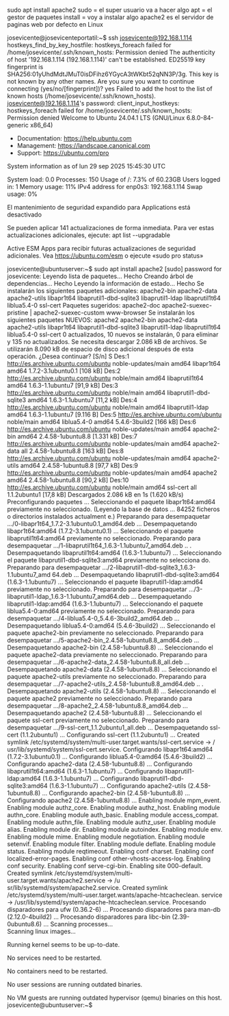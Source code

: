 sudo apt install apache2
sudo = el super usuario va a hacer algo
apt = el gestor de paquetes
install = voy a instalar algo
apache2 es el servidor de paginas web por defecto en Linux

josevicente@josevicenteportatil:~$ ssh josevicente@192.168.1.114
hostkeys_find_by_key_hostfile: hostkeys_foreach failed for /home/josevicente/.ssh/known_hosts: Permission denied
The authenticity of host '192.168.1.114 (192.168.1.114)' can't be established.
ED25519 key fingerprint is SHA256:01yUhdMdtJMuT0isDFihz6YGycA3tWKbt52qNN3P/3g.
This key is not known by any other names.
Are you sure you want to continue connecting (yes/no/[fingerprint])? yes
Failed to add the host to the list of known hosts (/home/josevicente/.ssh/known_hosts).
josevicente@192.168.1.114's password: 
client_input_hostkeys: hostkeys_foreach failed for /home/josevicente/.ssh/known_hosts: Permission denied
Welcome to Ubuntu 24.04.1 LTS (GNU/Linux 6.8.0-84-generic x86_64)

 * Documentation:  https://help.ubuntu.com
 * Management:     https://landscape.canonical.com
 * Support:        https://ubuntu.com/pro

 System information as of lun 29 sep 2025 15:45:30 UTC

  System load:  0.0               Processes:               150
  Usage of /:   7.3% of 60.23GB   Users logged in:         1
  Memory usage: 11%               IPv4 address for enp0s3: 192.168.1.114
  Swap usage:   0%


El mantenimiento de seguridad expandido para Applications está desactivado

Se pueden aplicar 141 actualizaciones de forma inmediata.
Para ver estas actualizaciones adicionales, ejecute: apt list --upgradable

Active ESM Apps para recibir futuras actualizaciones de seguridad adicionales.
Vea https://ubuntu.com/esm o ejecute «sudo pro status»


josevicente@ubuntuserver:~$ sudo apt install apache2
[sudo] password for josevicente: 
Leyendo lista de paquetes... Hecho
Creando árbol de dependencias... Hecho
Leyendo la información de estado... Hecho
Se instalarán los siguientes paquetes adicionales:
  apache2-bin apache2-data apache2-utils libapr1t64 libaprutil1-dbd-sqlite3
  libaprutil1-ldap libaprutil1t64 liblua5.4-0 ssl-cert
Paquetes sugeridos:
  apache2-doc apache2-suexec-pristine | apache2-suexec-custom www-browser
Se instalarán los siguientes paquetes NUEVOS:
  apache2 apache2-bin apache2-data apache2-utils libapr1t64
  libaprutil1-dbd-sqlite3 libaprutil1-ldap libaprutil1t64 liblua5.4-0 ssl-cert
0 actualizados, 10 nuevos se instalarán, 0 para eliminar y 135 no actualizados.
Se necesita descargar 2.086 kB de archivos.
Se utilizarán 8.090 kB de espacio de disco adicional después de esta operación.
¿Desea continuar? [S/n] S
Des:1 http://es.archive.ubuntu.com/ubuntu noble-updates/main amd64 libapr1t64 amd64 1.7.2-3.1ubuntu0.1 [108 kB]
Des:2 http://es.archive.ubuntu.com/ubuntu noble/main amd64 libaprutil1t64 amd64 1.6.3-1.1ubuntu7 [91,9 kB]
Des:3 http://es.archive.ubuntu.com/ubuntu noble/main amd64 libaprutil1-dbd-sqlite3 amd64 1.6.3-1.1ubuntu7 [11,2 kB]
Des:4 http://es.archive.ubuntu.com/ubuntu noble/main amd64 libaprutil1-ldap amd64 1.6.3-1.1ubuntu7 [9.116 B]
Des:5 http://es.archive.ubuntu.com/ubuntu noble/main amd64 liblua5.4-0 amd64 5.4.6-3build2 [166 kB]
Des:6 http://es.archive.ubuntu.com/ubuntu noble-updates/main amd64 apache2-bin amd64 2.4.58-1ubuntu8.8 [1.331 kB]
Des:7 http://es.archive.ubuntu.com/ubuntu noble-updates/main amd64 apache2-data all 2.4.58-1ubuntu8.8 [163 kB]
Des:8 http://es.archive.ubuntu.com/ubuntu noble-updates/main amd64 apache2-utils amd64 2.4.58-1ubuntu8.8 [97,7 kB]
Des:9 http://es.archive.ubuntu.com/ubuntu noble-updates/main amd64 apache2 amd64 2.4.58-1ubuntu8.8 [90,2 kB]
Des:10 http://es.archive.ubuntu.com/ubuntu noble/main amd64 ssl-cert all 1.1.2ubuntu1 [17,8 kB]
Descargados 2.086 kB en 1s (1.620 kB/s)
Preconfigurando paquetes ...
Seleccionando el paquete libapr1t64:amd64 previamente no seleccionado.
(Leyendo la base de datos ... 84252 ficheros o directorios instalados actualment
e.)
Preparando para desempaquetar .../0-libapr1t64_1.7.2-3.1ubuntu0.1_amd64.deb ...
Desempaquetando libapr1t64:amd64 (1.7.2-3.1ubuntu0.1) ...
Seleccionando el paquete libaprutil1t64:amd64 previamente no seleccionado.
Preparando para desempaquetar .../1-libaprutil1t64_1.6.3-1.1ubuntu7_amd64.deb ..
.
Desempaquetando libaprutil1t64:amd64 (1.6.3-1.1ubuntu7) ...
Seleccionando el paquete libaprutil1-dbd-sqlite3:amd64 previamente no selecciona
do.
Preparando para desempaquetar .../2-libaprutil1-dbd-sqlite3_1.6.3-1.1ubuntu7_amd
64.deb ...
Desempaquetando libaprutil1-dbd-sqlite3:amd64 (1.6.3-1.1ubuntu7) ...
Seleccionando el paquete libaprutil1-ldap:amd64 previamente no seleccionado.
Preparando para desempaquetar .../3-libaprutil1-ldap_1.6.3-1.1ubuntu7_amd64.deb 
...
Desempaquetando libaprutil1-ldap:amd64 (1.6.3-1.1ubuntu7) ...
Seleccionando el paquete liblua5.4-0:amd64 previamente no seleccionado.
Preparando para desempaquetar .../4-liblua5.4-0_5.4.6-3build2_amd64.deb ...
Desempaquetando liblua5.4-0:amd64 (5.4.6-3build2) ...
Seleccionando el paquete apache2-bin previamente no seleccionado.
Preparando para desempaquetar .../5-apache2-bin_2.4.58-1ubuntu8.8_amd64.deb ...
Desempaquetando apache2-bin (2.4.58-1ubuntu8.8) ...
Seleccionando el paquete apache2-data previamente no seleccionado.
Preparando para desempaquetar .../6-apache2-data_2.4.58-1ubuntu8.8_all.deb ...
Desempaquetando apache2-data (2.4.58-1ubuntu8.8) ...
Seleccionando el paquete apache2-utils previamente no seleccionado.
Preparando para desempaquetar .../7-apache2-utils_2.4.58-1ubuntu8.8_amd64.deb ..
.
Desempaquetando apache2-utils (2.4.58-1ubuntu8.8) ...
Seleccionando el paquete apache2 previamente no seleccionado.
Preparando para desempaquetar .../8-apache2_2.4.58-1ubuntu8.8_amd64.deb ...
Desempaquetando apache2 (2.4.58-1ubuntu8.8) ...
Seleccionando el paquete ssl-cert previamente no seleccionado.
Preparando para desempaquetar .../9-ssl-cert_1.1.2ubuntu1_all.deb ...
Desempaquetando ssl-cert (1.1.2ubuntu1) ...
Configurando ssl-cert (1.1.2ubuntu1) ...
Created symlink /etc/systemd/system/multi-user.target.wants/ssl-cert.service → /
usr/lib/systemd/system/ssl-cert.service.
Configurando libapr1t64:amd64 (1.7.2-3.1ubuntu0.1) ...
Configurando liblua5.4-0:amd64 (5.4.6-3build2) ...
Configurando apache2-data (2.4.58-1ubuntu8.8) ...
Configurando libaprutil1t64:amd64 (1.6.3-1.1ubuntu7) ...
Configurando libaprutil1-ldap:amd64 (1.6.3-1.1ubuntu7) ...
Configurando libaprutil1-dbd-sqlite3:amd64 (1.6.3-1.1ubuntu7) ...
Configurando apache2-utils (2.4.58-1ubuntu8.8) ...
Configurando apache2-bin (2.4.58-1ubuntu8.8) ...
Configurando apache2 (2.4.58-1ubuntu8.8) ...
Enabling module mpm_event.
Enabling module authz_core.
Enabling module authz_host.
Enabling module authn_core.
Enabling module auth_basic.
Enabling module access_compat.
Enabling module authn_file.
Enabling module authz_user.
Enabling module alias.
Enabling module dir.
Enabling module autoindex.
Enabling module env.
Enabling module mime.
Enabling module negotiation.
Enabling module setenvif.
Enabling module filter.
Enabling module deflate.
Enabling module status.
Enabling module reqtimeout.
Enabling conf charset.
Enabling conf localized-error-pages.
Enabling conf other-vhosts-access-log.
Enabling conf security.
Enabling conf serve-cgi-bin.
Enabling site 000-default.
Created symlink /etc/systemd/system/multi-user.target.wants/apache2.service → /u
sr/lib/systemd/system/apache2.service.
Created symlink /etc/systemd/system/multi-user.target.wants/apache-htcacheclean.
service → /usr/lib/systemd/system/apache-htcacheclean.service.
Procesando disparadores para ufw (0.36.2-6) ...
Procesando disparadores para man-db (2.12.0-4build2) ...
Procesando disparadores para libc-bin (2.39-0ubuntu8.6) ...
Scanning processes...                                                           
Scanning linux images...                                                        

Running kernel seems to be up-to-date.

No services need to be restarted.

No containers need to be restarted.

No user sessions are running outdated binaries.

No VM guests are running outdated hypervisor (qemu) binaries on this host.
josevicente@ubuntuserver:~$ 


